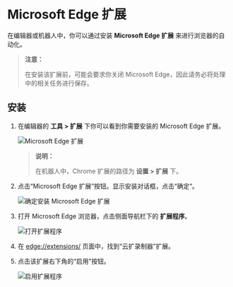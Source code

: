# Microsoft Edge 扩展

在编辑器或机器人中，你可以通过安装 **Microsoft Edge 扩展** 来进行浏览器的自动化。
> **注意：**
>
> 在安装该扩展前，可能会要求你关闭 Microsoft Edge，因此请务必将处理中的相关任务进行保存。

## 安装

1. 在编辑器的 **工具 > 扩展** 下你可以看到你需要安装的 Microsoft Edge 扩展。

    ![Microsoft Edge 扩展](https://docimages.blob.core.chinacloudapi.cn/images/Studio/Market/extensioninpath20201019.png)

    > **说明：**
    >
    > 在机器人中，Chrome 扩展的路径为 **设置 > 扩展** 下。

2. 点击“Microsoft Edge 扩展”按钮。显示安装对话框，点击“确定“。

    ![确定安装 Microsoft Edge 扩展](https://docimages.blob.core.chinacloudapi.cn/images/Amanda/Extension/Edge/InstallWindow.jpg)

3. 打开 Microsoft Edge 浏览器，点击侧面导航栏下的 **扩展程序**。

    ![打开扩展程序](https://docimages.blob.core.chinacloudapi.cn/images/Amanda/Extension/Edge/BrowserSetting.jpg)

4. 在 <edge://extensions/> 页面中，找到“云扩录制器”扩展。

5. 点击该扩展右下角的“启用”按钮。

    ![启用扩展程序](https://docimages.blob.core.chinacloudapi.cn/images/Amanda/Extension/Edge/InstalledInBrowser.png)
